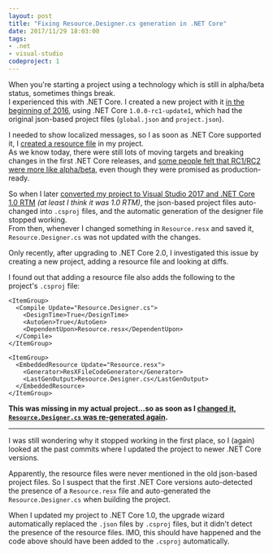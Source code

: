 ```yaml
---
layout: post
title: "Fixing Resource.Designer.cs generation in .NET Core"
date: 2017/11/29 18:03:00
tags:
- .net
- visual-studio
codeproject: 1
---
```


When you're starting a project using a technology which is still in alpha/beta status, sometimes things break.  
I experienced this with .NET Core. I created a new project with it [in the beginning of 2016](https://github.com/christianspecht/scm-backup/commit/3a91f6409f0cef7a3bd2c80cad389fa844b41e3c), using .NET Core `1.0.0-rc1-update1`, which had the original json-based project files (`global.json` and `project.json`).

I needed to show localized messages, so I as soon as .NET Core supported it, I [created a resource file](https://github.com/christianspecht/scm-backup/commit/ca9678d6befbd604b2247157033573a77150d451#diff-8cbb953e05086c518d25f1bdb5e129cb) in my project.  
As we know today, there were still lots of moving targets and breaking changes in the first .NET Core releases, and [some people felt that RC1/RC2 were more like alpha/beta](https://github.com/aspnet/Home/issues/1426), even though they were promised as production-ready.

So when I later [converted my project to Visual Studio 2017 and .NET Core 1.0 RTM](https://github.com/christianspecht/scm-backup/commit/c0fb6bf241c51d6f5ad84e2c5169c13106ed8c47) *(at least I think it was 1.0 RTM)*, the json-based project files auto-changed into `.csproj` files, and the automatic generation of the designer file stopped working.  
From then, whenever I changed something in `Resource.resx` and saved it,  `Resource.Designer.cs` was not updated with the changes.

Only recently, after upgrading to .NET Core 2.0, I investigated this issue by creating a new project, adding a resource file and looking at diffs.

I found out that adding a resource file also adds the following to the project's `.csproj` file:

	<ItemGroup>
	  <Compile Update="Resource.Designer.cs">
	    <DesignTime>True</DesignTime>
	    <AutoGen>True</AutoGen>
	    <DependentUpon>Resource.resx</DependentUpon>
	  </Compile>
	</ItemGroup>
	
	<ItemGroup>
	  <EmbeddedResource Update="Resource.resx">
	    <Generator>ResXFileCodeGenerator</Generator>
	    <LastGenOutput>Resource.Designer.cs</LastGenOutput>
	  </EmbeddedResource>
	</ItemGroup>

**This was missing in my actual project...so as soon as I [changed it, `Resource.Designer.cs` was re-generated again](https://github.com/christianspecht/scm-backup/commit/30f0d0c496d4c07c768faf0058dbdf3b198322fd).**

---

I was still wondering why it stopped working in the first place, so I (again) looked at the past commits where I updated the project to newer .NET Core versions.

Apparently, the resource files were never mentioned in the old json-based project files. So I suspect that the first .NET Core versions auto-detected the presence of a `Resource.resx` file and auto-generated the `Resource.Designer.cs` when building the project.

When I updated my project to .NET Core 1.0, the upgrade wizard automatically replaced the `.json` files by `.csproj` files, but it didn't detect the presence of the resource files. IMO, this should have happened and the code above should have been added to the `.csproj` automatically.
